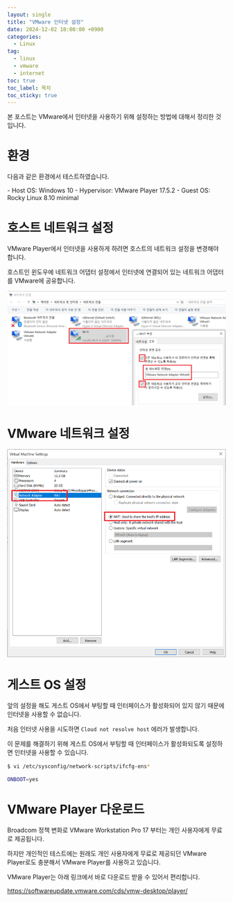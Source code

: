 ```yaml
---
layout: single
title: "VMware 인터넷 설정"
date: 2024-12-02 10:00:00 +0900
categories: 
  - Linux
tag: 
  - linux
  - vmware
  - internet
toc: true
toc_label: 목차
toc_sticky: true
---
```


본 포스트는 VMware에서 인터넷을 사용하기 위해 설정하는 방법에 대해서 정리한 것입니다.

# 환경

다음과 같은 환경에서 테스트하였습니다.

<div class="notice" markdown="1">
- Host OS: Windows 10
- Hypervisor: VMware Player 17.5.2
- Guest OS: Rocky Linux 8.10 minimal
</div>

# 호스트 네트워크 설정

VMware Player에서 인터넷을 사용하게 하려면 호스트의 네트워크 설정을 변경해야 합니다.

호스트인 윈도우에 네트워크 어댑터 설정에서 인터넷에 연결되어 있는 네트워크 어댑터를 VMware에 공유합니다.

![윈도우 네트워크 어댑터 공유](/assets/images/post/hypervisor/2024-12-02-vmware-internet/windows_adapter_share.png)

# VMware 네트워크 설정

![VMware 네트워크 설정](/assets/images/post/hypervisor/2024-12-02-vmware-internet/vmware_adapter.png)

# 게스트 OS 설정

앞의 설정을 해도 게스트 OS에서 부팅할 때 인터페이스가 활성화되어 있지 않기 때문에 인터넷을 사용할 수 없습니다.

처음 인터넷 사용을 시도하면 `Cloud not resolve host` 에러가 발생합니다.

이 문제를 해결하기 위해 게스트 OS에서 부팅할 때 인터페이스가 활성화되도록 설정하면 인터넷을 사용할 수 있습니다.

```bash
$ vi /etc/sysconfig/network-scripts/ifcfg-ens*
```

```bash
ONBOOT=yes
```

# VMware Player 다운로드

Broadcom 정책 변화로 VMware Workstation Pro 17 부터는 개인 사용자에게 무료로 제공됩니다.

하지만 개인적인 테스트에는 원래도 개인 사용자에게 무료로 제공되던 VMware Player로도 충분해서 VMware Player를 사용하고 있습니다. 

VMware Player는 아래 링크에서 바로 다운로드 받을 수 있어서 편리합니다.

https://softwareupdate.vmware.com/cds/vmw-desktop/player/
